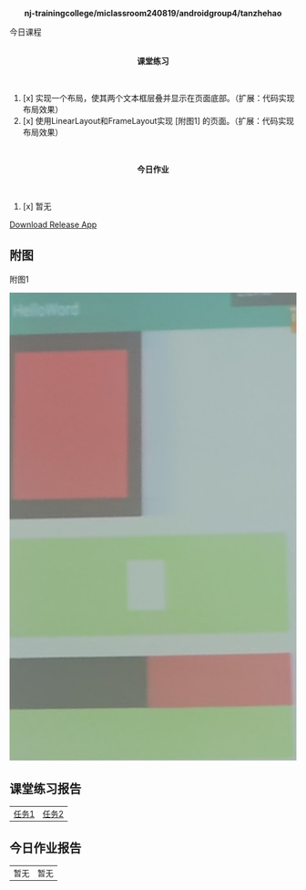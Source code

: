<div>
    <p align="center">
        <strong>nj-trainingcollege/miclassroom240819/androidgroup4/tanzhehao</strong>
        <br>
    </p>
    今日课程
    <br><br>
    <p align="center"><strong>课堂练习</strong></p>
    <br>
</div>

1. [x] 实现一个布局，使其两个文本框层叠并显示在页面底部。（扩展：代码实现布局效果）
2. [x] 使用LinearLayout和FrameLayout实现 [附图1] 的页面。（扩展：代码实现布局效果）


<div>
    <br>
    <p align="center"><strong>今日作业</strong></p>
    <br>
</div>

1. [x] 暂无

<div>
    <a href="https://partner-gitlab.mioffice.cn/nj-trainingcollege/miclassroom240819/androidgroup4/tanzhehao/homework/-/raw/main/day4/app/release/app-release.apk?inline=false">Download Release App</a>
    <br>
</div>

## 附图

附图1

![附图1](vx_images/B88D7FBAA3E1D20A7C706F16DEF74819.jpg)

## 课堂练习报告

|                         |                         |
| ----------------------- | ----------------------- |
| [任务1](Day5-Train1.md) | [任务2](Day5-Train2.md) |

## 今日作业报告

|      |      |
| ---- | ---- |
| 暂无 | 暂无 |
